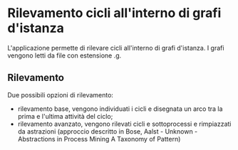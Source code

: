 # Rilevamento cicli all'interno di grafi d'istanza
L'applicazione permette di rilevare cicli all'interno di grafi d'istanza.
I grafi vengono letti da file con estensione .g.
## Rilevamento

Due possibili opzioni di rilevamento:
- rilevamento base, vengono individuati i cicli e disegnata un arco tra la prima e l'ultima attività del ciclo;
- rilevamento avanzato, vengono rilevati cicli e sottoprocessi e rimpiazzati da astrazioni (approccio descritto in Bose, Aalst - Unknown - Abstractions in Process Mining A Taxonomy of Pattern)

